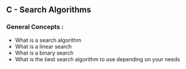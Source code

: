 ## C - Search Algorithms
### General Concepts :
+ What is a search algorithm
+ What is a linear search
+ What is a binary search
+ What is the best search algorithm to use depending on your needs
